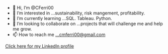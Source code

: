 <!---
CFerri00/CFerri00 is a ✨ special ✨ repository because its `README.md` (this file) appears on your GitHub profile.
You can click the Preview link to take a look at your changes.
--->

- 👋 Hi, I’m @CFerri00
- 👀 I’m interested in ...sustainability, risk mangement, profitability.
- 🌱 I’m currently learning ...SQL. Tableau. Python.  
- 💞️ I’m looking to collaborate on ...projects that will challenge me and help me grow.
- 📫 How to reach me ...cmferri00@gmail.com

[Click here for my LinkedIn profile](https://www.linkedin.com/in/cmferri85/)


